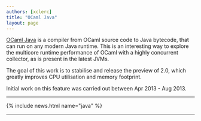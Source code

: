 ```yaml
---
authors: [xclerc]
title: "OCaml Java"
layout: page
---
```


[OCaml Java](http://www.ocamljava.org/) is a compiler from OCaml source code to Java bytecode, that can run on any modern Java runtime. This is an interesting way to explore the multicore runtime performance of OCaml with a highly concurrent collector, as is present in the latest JVMs.

The goal of this work is to stabilise and release the preview of 2.0, which greatly improves CPU utilisation and memory footprint.

Initial work on this feature was carried out between Apr 2013 - Aug 2013.

----

{% include news.html name="java" %}

----
